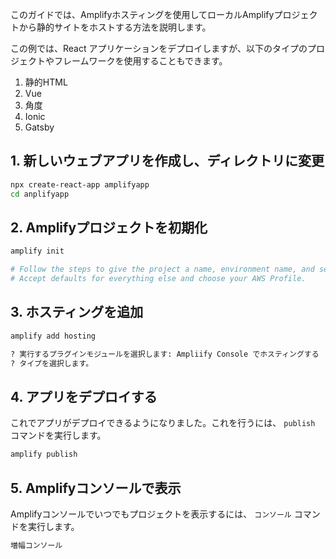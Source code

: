 このガイドでは、Amplifyホスティングを使用してローカルAmplifyプロジェクトから静的サイトをホストする方法を説明します。

この例では、React アプリケーションをデプロイしますが、以下のタイプのプロジェクトやフレームワークを使用することもできます。

1. 静的HTML
2. Vue
3. 角度
4. Ionic
5. Gatsby

## 1. 新しいウェブアプリを作成し、ディレクトリに変更

```sh
npx create-react-app amplifyapp
cd anplifyapp
```

## 2. Amplifyプロジェクトを初期化

```sh
amplify init

# Follow the steps to give the project a name, environment name, and set the default text editor.
# Accept defaults for everything else and choose your AWS Profile.
```

## 3. ホスティングを追加

```sh
amplify add hosting

? 実行するプラグインモジュールを選択します: Ampliify Console でホスティングする
? タイプを選択します。
```

## 4. アプリをデプロイする

これでアプリがデプロイできるようになりました。これを行うには、 `publish` コマンドを実行します。
```sh
amplify publish
```

## 5. Amplifyコンソールで表示

Amplifyコンソールでいつでもプロジェクトを表示するには、 `コンソール` コマンドを実行します。

```sh
増幅コンソール
```